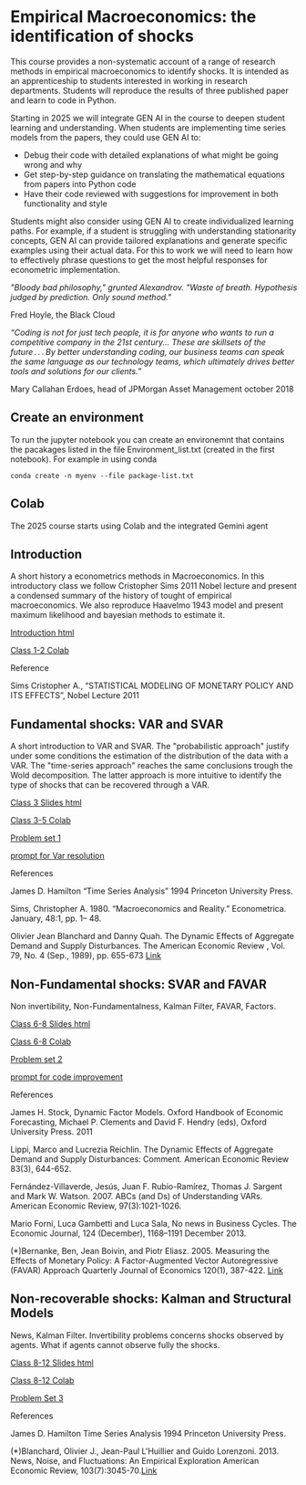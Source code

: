 # Empirical Macroeconomics: the identification of shocks
This course provides a non-systematic account of a range of research methods in empirical macroeconomics to identify shocks. It is intended as an apprenticeship to students interested in working in research departments. Students will reproduce the results of three published paper and learn to code in Python.

Starting in 2025 we will integrate GEN AI in the course to deepen student learning and understanding. When students are implementing time series models from the papers, they could use GEN AI to:

- Debug their code with detailed explanations of what might be going wrong and why
- Get step-by-step guidance on translating the mathematical equations from papers into Python code
- Have their code reviewed with suggestions for improvement in both functionality and style

Students might also consider using GEN AI to create individualized learning paths. For example, if a student is struggling with understanding stationarity concepts, GEN AI can provide tailored explanations and generate specific examples using their actual data. For this to work we will need to learn how to effectively phrase questions to get the most helpful responses for econometric implementation.

_"Bloody bad philosophy," grunted Alexandrov. "Waste of breath. Hypothesis judged by prediction. Only sound method."_

Fred Hoyle, the Black Cloud

_“Coding is not for just tech people, it is for anyone who wants to run a competitive company in the 21st century... These are skillsets of the future . . . By better understanding coding, our business teams can speak the same language as our technology teams, which ultimately drives better tools and solutions for our clients.”_

Mary Callahan Erdoes, head of JPMorgan Asset Management october 2018


## Create an environment
To run the jupyter notebook you can create an environemnt that contains the pacakages listed in the file Environment_list.txt (created in the first notebook). For example in using conda

```
conda create -n myenv --file package-list.txt
```
## Colab
The 2025 course starts using Colab and the integrated Gemini agent


## Introduction
A short history a econometrics methods in Macroeconomics. In this introductory class we follow Cristopher Sims 2011 Nobel lecture and present a condensed summary of the history of tought of empirical macroeconomics. We also reproduce Haavelmo 1943 model and present maximum likelihood and bayesian methods to estimate it.

[Introduction html](https://hyperfra.github.io/EmpiricalMacroClass1/)

[Class 1-2 Colab ](https://colab.research.google.com/drive/1jX0r00MmvVU6BWQEl1FE4AAiw66iOkMX?usp=sharing)

Reference

Sims Cristopher A., “STATISTICAL MODELING OF MONETARY POLICY AND ITS EFFECTS”, Nobel Lecture 2011

## Fundamental shocks: VAR and SVAR
A short introduction to VAR and SVAR. The "probabilistic approach" justify under some conditions the estimation of the distribution of the data with a VAR. The "time-series approach" reaches the same conclusions trough the Wold decomposition. The latter approach is more intuitive to identify the type of shocks that can be recovered through a VAR.

[Class 3 Slides html](https://hyperfra.github.io/EmpiricalMacroClass2/)

[Class 3-5 Colab](https://colab.research.google.com/drive/1e1by4__4V3XiURZLFhgbLF4CAaqkklim#scrollTo=kDOj6bWtmuHs)

[Problem set 1](https://colab.research.google.com/drive/1SP0WS-COMTWkubbj58gcsdS-rPGMhbYI?usp=sharing)

[prompt for Var resolution](https://github.com/hyperfra/Empirical_Macroeconomics/blob/master/data/Prompt_for_VAR_resolution.pdf)
 

References

James D. Hamilton “Time Series Analysis” 1994 Princeton University Press. 

Sims, Christopher A. 1980. “Macroeconomics and Reality.” Econometrica. January, 48:1, pp. 1– 48.

Olivier Jean Blanchard and Danny Quah. The Dynamic Effects of Aggregate Demand and Supply Disturbances. The American Economic Review , Vol. 79, No. 4 (Sep., 1989), pp. 655-673 [Link](https://www.jstor.org/stable/2117539)

## Non-Fundamental shocks: SVAR and FAVAR
Non invertibility, Non-Fundamentalness, Kalman Filter, FAVAR, Factors.

[Class 6-8 Slides html](https://hyperfra.github.io/EmpiricalMacroClass3/)

[Class 6-8 Colab](https://colab.research.google.com/drive/1MeyDcFZRYYsm3Rt7dSXFFmbjo3E9YqXV?usp=sharing)

[Problem set 2](https://colab.research.google.com/drive/1HiD2ebjUxhKKWHoATx_IX3HpdXJz3NNl?usp=sharing)

[prompt for code improvement](https://github.com/hyperfra/Empirical_Macroeconomics/blob/master/data/prompt_for_code_improvement.pdf)
 
 


References

James H. Stock, Dynamic Factor Models. Oxford Handbook of Economic Forecasting, Michael P. Clements and David F. Hendry (eds), Oxford University Press. 2011

Lippi, Marco and Lucrezia Reichlin. The Dynamic Effects of Aggregate Demand and Supply Disturbances: Comment. American Economic Review 83(3), 644-652.

Fernández-Villaverde, Jesús, Juan F. Rubio-Ramírez, Thomas J. Sargent and Mark W. Watson. 2007. ABCs (and Ds) of Understanding VARs. American Economic Review, 97(3):1021-1026.

Mario Forni, Luca Gambetti and Luca Sala, No news in Business Cycles. The Economic Journal, 124 (December), 1168–1191 December 2013.

(*)Bernanke, Ben, Jean Boivin, and Piotr Eliasz. 2005. Measuring the Effects of Monetary Policy: A Factor-Augmented Vector Autoregressive (FAVAR) Approach Quarterly Journal of Economics 120(1), 387-422. 
[Link](https://academic.oup.com/qje/article-abstract/120/1/387/1931468?redirectedFrom=fulltext)


## Non-recoverable shocks: Kalman and Structural Models
News, Kalman Filter. Invertibility problems concerns shocks observed by agents. What if agents cannot observe fully the shocks.

[Class 8-12 Slides html](https://hyperfra.github.io/EmpiricalMacroClass4/)

[Class 8-12 Colab ](https://colab.research.google.com/drive/1cl8ss5LQKkiwYToQR9Yfs1VrmLRF2MyS?usp=sharing)

[Problem Set 3](https://colab.research.google.com/drive/1hM_mgFjyoJV79EpddJ8_6eQmkDtEkxLJ?usp=sharing)

References

James D. Hamilton Time Series Analysis 1994 Princeton University Press.

(*)Blanchard, Olivier J., Jean-Paul L'Huillier and Guido Lorenzoni. 2013. News, Noise, and Fluctuations: An Empirical Exploration American Economic Review, 103(7):3045-70.[Link](https://www.aeaweb.org/articles?id=10.1257/aer.103.7.3045)

